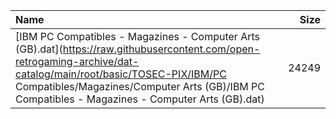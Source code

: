 |Name|Size|
|:---|---:|
|[IBM PC Compatibles - Magazines - Computer Arts (GB).dat](https://raw.githubusercontent.com/open-retrogaming-archive/dat-catalog/main/root/basic/TOSEC-PIX/IBM/PC Compatibles/Magazines/Computer Arts (GB)/IBM PC Compatibles - Magazines - Computer Arts (GB).dat)|24249|
